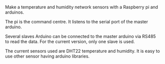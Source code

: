 Make a temperature and humidity network sensors with a Raspberry pi and arduinos.

The pi is the command centre. It listens to the serial port of the master arduino.

Several slaves Arduino can be connected to the master arduino via RS485 to read the data. For
the current version, only one slave is used.

The current sensors used are DHT22 temperature and humidity. It is easy to use other sensor
 having arduino libraries.



